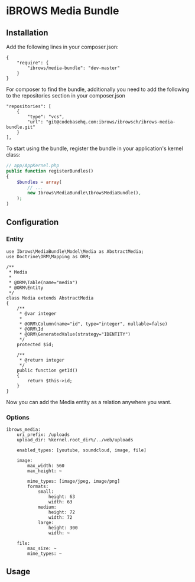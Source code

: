 iBROWS Media Bundle
========================

## Installation

Add the following lines in your composer.json:

```
{
    "require": {
        "ibrows/media-bundle": "dev-master"
    }
}
```

For composer to find the bundle, additionally you need to add the following to the repositories section in your composer.json
```
"repositories": [
	{
        "type": "vcs",
        "url": "git@codebasehq.com:ibrows/ibrowsch/ibrows-media-bundle.git"
    }
],
```

To start using the bundle, register the bundle in your application's kernel class:

``` php
// app/AppKernel.php
public function registerBundles()
{
    $bundles = array(
        // ...
        new Ibrows\MediaBundle\IbrowsMediaBundle(),
    );
)
```

## Configuration

### Entity
```
use Ibrows\MediaBundle\Model\Media as AbstractMedia;
use Doctrine\ORM\Mapping as ORM;

/**
 * Media
 *
 * @ORM\Table(name="media")
 * @ORM\Entity
 */
class Media extends AbstractMedia
{
    /**
     * @var integer
     *
     * @ORM\Column(name="id", type="integer", nullable=false)
     * @ORM\Id
     * @ORM\GeneratedValue(strategy="IDENTITY")
     */
    protected $id;
    
    /**
     * @return integer
     */
    public function getId()
    {
        return $this->id;
    }
}
```

Now you can add the Media entity as a relation anywhere you want.


### Options
```
ibrows_media:
    uri_prefix: /uploads
    upload_dir: %kernel.root_dir%/../web/uploads
      
    enabled_types: [youtube, soundcloud, image, file]
    
    image:
        max_width: 560
        max_height: ~
        
        mime_types: [image/jpeg, image/png]
        formats:
            small:
                height: 63
                width: 63
            medium:
                height: 72
                width: 72
            large:
                height: 300
                width: ~
    
    file:
        max_size: ~
        mime_types: ~ 
```

## Usage